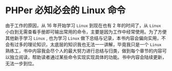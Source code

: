# PHPer 必知必会的 Linux 命令

由于工作的原因，从 16 年开始学习 `Linux` 到现在也有 2 年的时间了，从 `Linux` 小白到无需查看手册即可输出常用的命令，主要是因为工作中经常使用。为了方便其他新手学习 `Linux` , 也为学习 `Linux` 做下总结与记录，本书内容会偏向实用，不会有过多的理论知识，太底层的知识我也无法一一讲解，毕竟我只是一个 `Linux` 熟练工，书中内容我会尽个人的最大努力进行总结与归类，做到每个章节的内容可以独立阅读，帮助读者通过某些命令实现实现具体的功能。书中内容会陆续更新，无法一步到位。


